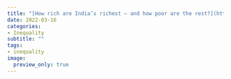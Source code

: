 ```yaml
---
title: "[How rich are India’s richest – and how poor are the rest?](https://www.hindustantimes.com/india-news/how-rich-are-india-s-richest-and-how-poor-are-the-rest-101647367668630.html)"
date: 2022-03-16
categories: 
- Inequality
subtitle: ""
tags: 
- inequality
image:
  preview_only: true
---
```

